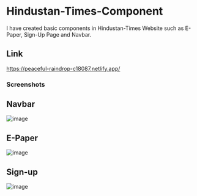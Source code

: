 # Hindustan-Times-Component
I have created basic components in Hindustan-Times Website such as E-Paper, Sign-Up Page and Navbar.

## Link 
https://peaceful-raindrop-c18087.netlify.app/

### Screenshots

## Navbar
![image](https://user-images.githubusercontent.com/36689521/174281338-12c86a10-3a33-412b-97ad-71450dfd3520.png)

## E-Paper
![image](https://user-images.githubusercontent.com/36689521/174281508-54a7922e-3289-48ae-bf42-5024e852ba84.png)

## Sign-up
![image](https://user-images.githubusercontent.com/36689521/174282476-5e58887e-5e61-4e20-b633-4588b77dcddd.png)
